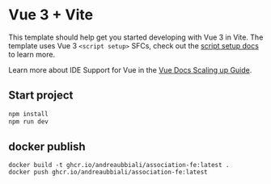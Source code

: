 # Vue 3 + Vite

This template should help get you started developing with Vue 3 in Vite. The template uses Vue 3 `<script setup>` SFCs, check out the [script setup docs](https://v3.vuejs.org/api/sfc-script-setup.html#sfc-script-setup) to learn more.

Learn more about IDE Support for Vue in the [Vue Docs Scaling up Guide](https://vuejs.org/guide/scaling-up/tooling.html#ide-support).

## Start project

```bash
npm install
npm run dev
```

## docker publish

```
docker build -t ghcr.io/andreaubbiali/association-fe:latest .
docker push ghcr.io/andreaubbiali/association-fe:latest
```